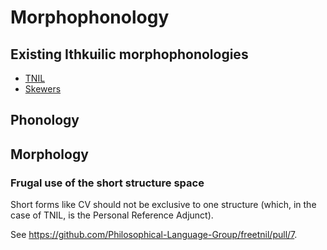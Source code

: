 # Morphophonology

## Existing Ithkuilic morphophonologies

* [TNIL](http://www.ithkuil.net/morpho-phonology_v_0_13.pdf)
* [Skewers](https://cdn.discordapp.com/attachments/422916359966687244/727284953674547210/skewers-0.3.pdf)

## Phonology

## Morphology

### Frugal use of the short structure space

Short forms like CV should not be exclusive to one structure (which,
in the case of TNIL, is the Personal Reference Adjunct).

See <https://github.com/Philosophical-Language-Group/freetnil/pull/7>.
